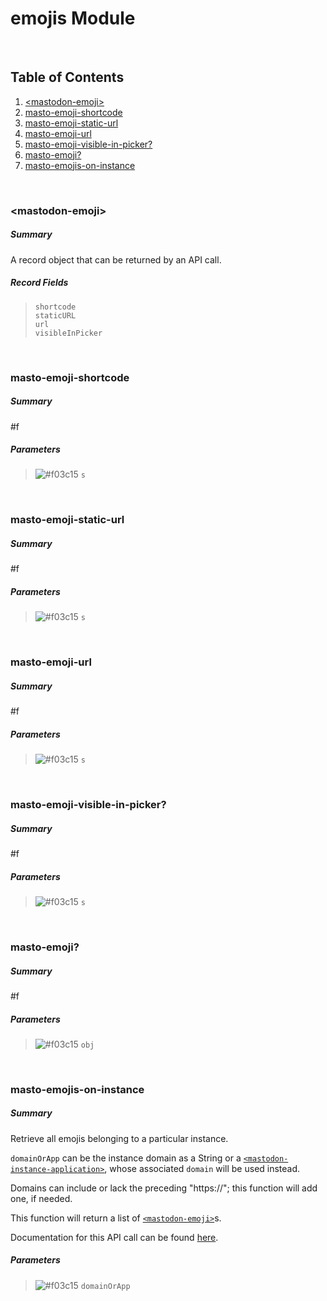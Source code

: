# emojis Module


<br />

## Table of Contents
1. [\<mastodon-emoji\>](#mastodon-emoji)
2. [masto-emoji-shortcode](#masto-emoji-shortcode)
3. [masto-emoji-static-url](#masto-emoji-static-url)
4. [masto-emoji-url](#masto-emoji-url)
5. [masto-emoji-visible-in-picker?](#masto-emoji-visible-in-picker?)
6. [masto-emoji?](#masto-emoji?)
7. [masto-emojis-on-instance](#masto-emojis-on-instance)


<br />

### \<mastodon-emoji\>
##### Summary
A record object that can be returned by an API call.
##### Record Fields
> `shortcode` <br />
> `staticURL` <br />
> `url` <br />
> `visibleInPicker` <br />

<br />

### masto-emoji-shortcode
##### Summary
#f
##### Parameters
> ![#f03c15](https://placehold.it/15/f03c15/000000?text=+) `s` <br />

<br />

### masto-emoji-static-url
##### Summary
#f
##### Parameters
> ![#f03c15](https://placehold.it/15/f03c15/000000?text=+) `s` <br />

<br />

### masto-emoji-url
##### Summary
#f
##### Parameters
> ![#f03c15](https://placehold.it/15/f03c15/000000?text=+) `s` <br />

<br />

### masto-emoji-visible-in-picker?
##### Summary
#f
##### Parameters
> ![#f03c15](https://placehold.it/15/f03c15/000000?text=+) `s` <br />

<br />

### masto-emoji?
##### Summary
#f
##### Parameters
> ![#f03c15](https://placehold.it/15/f03c15/000000?text=+) `obj` <br />

<br />

### masto-emojis-on-instance
##### Summary
Retrieve all emojis belonging to a particular instance.

`domainOrApp` can be the instance domain as a String or a
[`<mastodon-instance-application>`](auth.md#mastodon-instance-application),
whose associated `domain` will be used instead.

Domains can include or lack the preceding "https://"; this function will add
one, if needed.

This function will return a list of [`<mastodon-emoji>`](#mastodon-emoji)s.

Documentation for this API call can be found [here](https://docs.joinmastodon.org/methods/instance/custom_emojis/).
##### Parameters
> ![#f03c15](https://placehold.it/15/f03c15/000000?text=+) `domainOrApp` <br />

<br />

